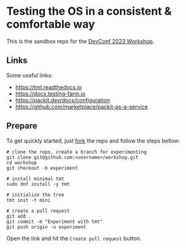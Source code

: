 # Testing the OS in a consistent & comfortable way

This is the sandbox repo for the [DevConf 2023 Workshop][sched].

## Links

Some useful links:

* https://tmt.readthedocs.io
* https://docs.testing-farm.io
* https://packit.dev/docs/configuration
* https://github.com/marketplace/packit-as-a-service

## Prepare

To get quickly started, just [fork][fork] the repo and follow the
steps bellow:

```shell
# clone the repo, create a branch for experimenting
git clone git@github.com:<username>/workshop.git
cd workshop
git checkout -b experiment

# install minimal tmt
sudo dnf install -y tmt

# initialize the tree
tmt init -t mini

# create a pull request
git add .
git commit -m "Experiment with tmt"
git push origin -u experiment
```

Open the link and hit the `Create pull request` button.

[fork]: https://github.com/teemtee/workshop/fork
[sched]: https://devconfcz2023.sched.com/event/1MYov/testing-the-os-in-a-consistent-comfortable-way
